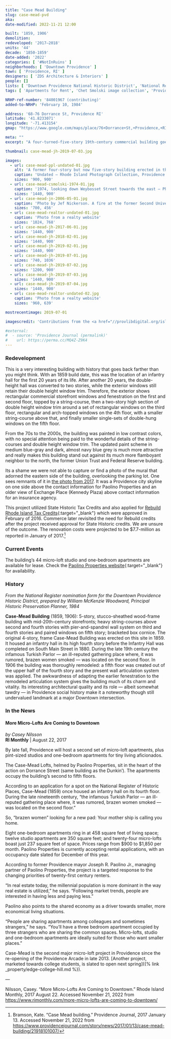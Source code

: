 ```yaml
---
title: "Case Mead Building"
slug: case-mead-pvd
aka:
date-modified: 2022-11-21 12:00

built: '1859, 1906'
demolition:
redeveloped: '2017–2018'
units: '44'
decade: '1850-1859'
date-added: '2022'
categories: [ '#NotInRuins' ]
neighborhoods: [ 'Downtown Providence' ]
town: [ 'Providence, RI' ]
designers: [ 'ZDS Architecture & Interiors' ]
people: []
lists: [ 'Downtown Providence National Historic District', 'National Register of Historic Places' ]
tags: [ 'Apartments for Rent', 'Chet Smolski image collection', 'Providence Public Library Digital Collections' ]

NRHP-ref-number: '84001967 (contributing)'
added-to-NRHP: 'February 10, 1984'

address: '68-76 Dorrance St, Providence RI'
latitude: '41.8233071'
longitude: '-71.413154'
gmap: "https://www.google.com/maps/place/76+Dorrance+St,+Providence,+RI+02903/@41.8233071,-71.413154,17z/data=!3m1!4b1!4m5!3m4!1s0x89e4451413f01f41:0xf3505f86389dde4c!8m2!3d41.8233071!4d-71.4109653"

meta: ""
excerpt: "A four-turned-five-story 19th-century commercial building goes residential to support 44 micro-lofts and a younger clientele"

thumbnail: case-mead-jh-2019-07-03.jpg

images:
  - url: case-mead-ppl-undated-01.jpg
    alt: 'A former four-story but now five-story building erected in the middle of the 19th century, 1859. The double-height 3rd floor was converted to two floors in 1906. The articulation of the exterior still looks as though it is four storys, with the once double-height windows split into two windows while still retaining window frames and trim that occupy two full storys.'
    caption: 'Undated — Rhode Island Photograph Collection, Providence Public Library'
    sizes: '900, 900'
  - url: case-mead-csmolski-1974-01.jpg
    caption: '1974, looking down Weybosset Street towards the east — Photo from the Chet Smolski image collection at Rhode Island College'
    sizes: '1440, 900'
  - url: case-mead-jn-2006-05-01.jpg
    caption: 'Photo by Jef Nickerson. A fire at the former Second Universalist church is in the background — one of the Case Mead murals is showsn on the right.'
    sizes: '700, 456'
  - url: case-mead-realtor-undated-01.jpg
    caption: 'Photo from a realty website'
    sizes: '1024, 768'
  - url: case-mead-jh-2017-06-01.jpg
    sizes: '1440, 900'
  - url: case-mead-jh-2018-02-01.jpg
    sizes: '1440, 900'
  - url: case-mead-jh-2019-02-01.jpg
    sizes: '1440, 900'
  - url: case-mead-jh-2019-07-01.jpg
    sizes: '740, 1036'
  - url: case-mead-jh-2019-07-02.jpg
    sizes: '1200, 900'
  - url: case-mead-jh-2019-07-03.jpg
    sizes: '1440, 900'
  - url: case-mead-jh-2019-07-04.jpg
    sizes: '1440, 900'
  - url: case-mead-realtor-undated-02.jpg
    caption: 'Photo from a realty website'
    sizes: '960, 639'

mostrecentimage: 2019-07-01

imagescredit: 'Contributions from the <a href="//provlibdigital.org/islandora/object/islandora%253A15294" target="_blank">Rhode Island Photograph Collection</a>, Providence Public Library; <a href="//digitalcommons.ric.edu/smolski_images/61" target="_blank">Chet Smolski</a>; Jef Nickerson; and realty websites'

#external:
#  - source: 'Providence Journal (permalink)'
#    url: https://perma.cc/MQ4Z-Z9K4
---
```


### Redevelopment

This is a very interesting building with history that goes back farther than you might think. With an 1859 build date, this was the location of an infantry hall for the first 20 years of its life. After another 20 years, the double-height hall was converted to two stories, while the exterior windows still retain their double height window trim. Therefore, the exterior shows rectangular commercial storefront windows and fenestration on the first and second floor, topped by a string-course, then a two-story high section of double height window trim around a set of rectangular windows on the third floor, rectangular and arch-topped windows on the 4th floor, with a smaller string-course above that, and finally smaller single-sets of double-hung windows on the fifth floor. 

From the 70s to the 2000s, the building was painted in low contrast colors, with no special attention being paid to the wonderful details of the string-courses and double height window trim. The updated paint scheme in medium blue-gray and dark, almost navy blue grey is much more attractive and really makes this building stand out against its much more flamboyant neighbor to the north, the former Union Trust and Federal Reserve building. 

Its a shame we were not able to capture or find a photo of the mural that adorned the eastern side of the building, overlooking the parking lot. One sees remnants of it in [the photo from 2017](#photo-case-mead-jh-2017-06-01). It was a Providence city skyline on one side above the contact information for Paolino Properties and an older view of Exchange Place (Kennedy Plaza) above contact information for an insurance agency. 

This project utilized State Historic Tax Credits and also applied for [Rebuild Rhode Island Tax Credits](//commerceri.com/incentives/tax-credits-and-financing/rebuild-rhode-island-tax-credit-case-mead-associates/){:target="_blank"} which were approved in February of 2016. Commerce later revisited the need for Rebuild credits after the project received approval for State Historic credits. We are unsure of the outcome. The renovation costs were projected to be $7.7-million as reported in January of 2017.[^1] 

[^1]: Bramson, Kate. “Case Mead building.” Providence Journal, 2017 January 13. Accessed November 21, 2022 from https://www.providencejournal.com/story/news/2017/01/13/case-mead-building/21918101007/


### Current Events

The building’s 44 micro-loft studio and one-bedroom apartments are available for lease. Check the [Paolino Properties website](//paolinoproperties.com/portfolio/case-mead/){:target="_blank"} for availability.


### History

_From the National Register nomination form for the Downtown Providence Historic District, prepared by William McKenzie Woodward, Principal Historic Preservation Planner, 1984_

**Case-Mead Building** (1859, 1906): 5-story, stucco-sheathed wood-frame building with mid-20th-century storefronts; heavy string-courses above second and fourth stories with pier-and-spandrel wall system on third and fourth stories and paired windows on fifth story; bracketed box cornice. The original 4-story, frame Case-Mead Building was erected on this site in 1859. It housed an infantry hall in its high fourth story before the Infantry Hall was completed on South Main Street in 1880. During the late 19th century the infamous Turkish Parlor — an ill-reputed gathering place where, it was rumored, brazen women smoked — was located on the second floor. In 1906 the building was thoroughly remodeled: a fifth floor was created out of the upper half of the fourth story and the present wall articulation system was applied. The awkwardness of adapting the earlier fenestration to the remodeled articulation system gives the building much of its charm and vitality. Its interesting architectural quality and its role — albeit somewhat tawdry — in Providence social history make it a noteworthy though still undervalued landmark at a major Downtown intersection.


### In the News

#### More Micro-Lofts Are Coming to Downtown

_by Casey Nilsson_  
**RI Monthly** | August 22, 2017

By late fall, Providence will host a second set of micro-loft apartments, plus pint-sized studios and one-bedroom apartments for tiny living aficionados.

The Case-Mead Lofts, helmed by Paolino Properties, sit in the heart of the action on Dorrance Street (same building as the Dunkin’). The apartments occupy the building’s second to fifth floors.

According to an application for a spot on the National Register of Historic Places, Case-Mead (1859) once housed an infantry hall on its fourth floor. During the late nineteenth century, “the infamous Turkish Parlor — an ill-reputed gathering place where, it was rumored, brazen women smoked — was located on the second floor.”

So, “brazen women” looking for a new pad: Your mother ship is calling you home.

Eight one-bedroom apartments ring in at 458 square feet of living space; twelve studio apartments are 350 square feet; and twenty-four micro-lofts boast just 237 square feet of space. Prices range from $900 to $1,850 per month. Paolino Properties is currently accepting rental applications, with an occupancy date slated for December of this year.

According to former Providence mayor Joseph R. Paolino Jr., managing partner of Paolino Properties, the project is a targeted response to the changing priorities of twenty-first century renters.

“In real estate today, the millennial population is more dominant in the way real estate is utilized,” he says. “Following market trends, people are interested in having less and paying less.”

Paolino also points to the shared economy as a driver towards smaller, more economical living situations.

“People are sharing apartments among colleagues and sometimes strangers,” he says. “You’ll have a three bedroom apartment occupied by three strangers who are sharing the common spaces. Micro-lofts, studio and one-bedroom apartments are ideally suited for those who want smaller places.”

Case-Mead is the second major micro-loft project in Providence since the re-opening of the Providence Arcade in late 2013. [Another project, marketed towards college students, is slated to open next spring]({% link _property/edge-college-hill.md %}).

—

Nilsson, Casey. “More Micro-Lofts Are Coming to Downtown.” Rhode Island Monthly, 2017 August 22. Accessed November 21, 2022 from https://www.rimonthly.com/more-micro-lofts-are-coming-to-downtown/